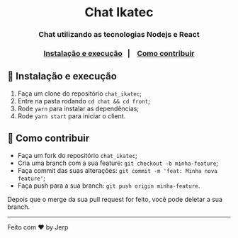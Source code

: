 <h1 align="center">
  Chat Ikatec
</h1>

<h3 align="center">
  Chat utilizando as tecnologias Nodejs e React
<h3>

<p align="center">
  <a href="#-instalacao-e-execução">Instalação e execução</a>&nbsp;&nbsp;&nbsp;|&nbsp;&nbsp;&nbsp;
  <a href="#-como-contribuir">Como contribuir</a>
</p>

## 🚀 Instalação e execução

1. Faça um clone do repositório `chat_ikatec`;
2. Entre na pasta rodando `cd chat && cd front`;
3. Rode `yarn` para instalar as dependências;
4. Rode `yarn start` para iniciar o client.

## 🤔 Como contribuir

- Faça um fork do repositório `chat_ikatec`;
- Cria uma branch com a sua feature: `git checkout -b minha-feature`;
- Faça commit das suas alterações: `git commit -m 'feat: Minha nova feature'`;
- Faça push para a sua branch: `git push origin minha-feature`.

Depois que o merge da sua pull request for feito, você pode deletar a sua branch.

---

Feito com ♥ by Jerp
